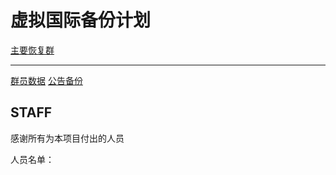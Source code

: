 # 虚拟国际备份计划



[主要恢复群](https://jq.qq.com/?_wv=1027&amp;k=5MsKBFX)

---

[群员数据](https://github.com/raindrops2005/Virtual-international-backup/blob/master/%E8%99%9A%E6%8B%9F%E5%9B%BD%E9%99%85%E7%BE%A4%E5%91%98%E6%95%B0%E6%8D%AE.md)
[公告备份](https://github.com/raindrops2005/Virtual-international-backup/blob/master/%E8%99%9A%E6%8B%9F%E5%9B%BD%E9%99%85%E5%85%AC%E5%91%8A%E6%95%B0%E6%8D%AE.md)

## STAFF

感谢所有为本项目付出的人员

人员名单：
	
